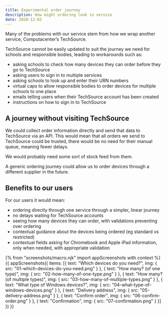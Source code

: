 ```yaml
---
title: Experimental order journey
description: How might ordering look in service
date: 2020-12-02
---
```


Many of the problems with our service stem from how we wrap another service, Computacenter’s TechSource.

TechSource cannot be easily updated to suit the journey we need for schools and responsible bodies, leading to workarounds such as:

- asking schools to check how many devices they can order before they go to TechSource
- asking users to sign in to multiple services
- asking schools to look up and enter their URN numbers
- virtual caps to allow responsible bodies to order devices for multiple schools to one place
- emails telling users when their TechSource account has been created
- instructions on how to sign in to TechSource

## A journey without visiting TechSource

We could collect order information directly and send that data to TechSource via an API. This would mean that all orders we send to TechSource could be trusted, there would be no need for their manual queue, meaning fewer delays.

We would probably need some sort of stock feed from them.

A generic ordering journey could allow us to order devices through a different supplier in the future.

## Benefits to our users

For our users it would mean:

- ordering directly through one service through a simpler, linear journey
- no delays waiting for TechSource accounts
- seeing how many devices they can order, with validations preventing over ordering
- contextual guidance about the devices being ordered (eg standard vs restricted)
- contextual fields asking for Chromebook and Apple iPad information, only when needed, with appropriate validation

{% from "screenshots/macro.njk" import appScreenshots with context %}
{{ appScreenshots({
  items: [{
      text: "Which devices do you need?",
      img: { src: "01-which-devices-do-you-need.png" }
    }, {
      text: "How many? (of one type)",
      img: { src: "02-how-many-of-one-type.png" }
    }, {
      text: "How many? (of multiple types)",
      img: { src: "03-how-many-of-multiple-types.png" }
    }, {
      text: "What type of Windows devices?",
      img: { src: "04-what-type-of-windows-devices.png" }
    }, {
      text: "Delivery address",
      img: { src: "05-delivery-address.png" }
    }, {
      text: "Confirm order",
      img: { src: "06-confirm-order.png" }
    }, {
      text: "Confirmation",
      img: { src: "07-confirmation.png" }
    }]
}) }}
